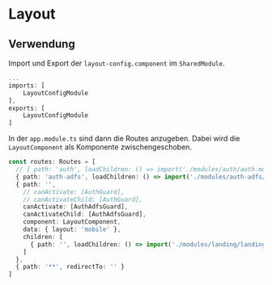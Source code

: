 # Layout

## Verwendung
Import und Export der `layout-config.component` im `SharedModule`.

```typescript
...
imports: [
    LayoutConfigModule
],
exports: [
    LayoutConfigModule
]
```

In der `app.module.ts` sind dann die Routes anzugeben. Dabei wird die `LayoutComponent` als Komponente zwischengeschoben.

```typescript
const routes: Routes = [
  // { path: 'auth', loadChildren: () => import('./modules/auth/auth.module').then(m => m.AuthModule) },
  { path: 'auth-adfs', loadChildren: () => import('./modules/auth-adfs/auth-adfs.module').then(m => m.AuthAdfsModule) },
  { path: '', 
    // canActivate: [AuthGuard], 
    // canActivateChild: [AuthGuard], 
    canActivate: [AuthAdfsGuard],
    canActivateChild: [AuthAdfsGuard],
    component: LayoutComponent, 
    data: { layout: 'mobile' }, 
    children: [
      { path: '', loadChildren: () => import('./modules/landing/landing.module').then(m => m.LandingModule) }
    ]
  },
  { path: '**', redirectTo: '' }
]
```